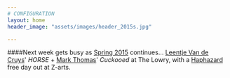 ```yaml
---
# CONFIGURATION
layout: home
header_image: "assets/images/header_2015s.jpg"

---
```

####Next week gets busy as [Spring 2015](/current/2015-spring) continues… [Leentje Van de Cruys](/current/2015-spring/vandecruys)' *HORSE* + [Mark Thomas](/current/2015-spring/thomas)' *Cuckooed* at The Lowry, with a  [Haphazard](/current/2015-haphazard) free day out at Z-arts.
